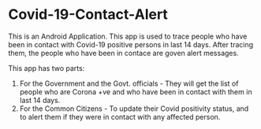 # Covid-19-Contact-Alert

This is an Android Application. This app is used to trace people who have been in contact with Covid-19 positive persons in last 14 days. After tracing them, the people who have been in contace are goven alert messages.

This app has two parts:
1) For the Government and the Govt. officials - They will get the list of people who are Corona +ve and who have been in contact with them in last 14 days.
2) For the Common Citizens - To update their Covid positivity status, and to alert them if they were in contact with any affected person. 
